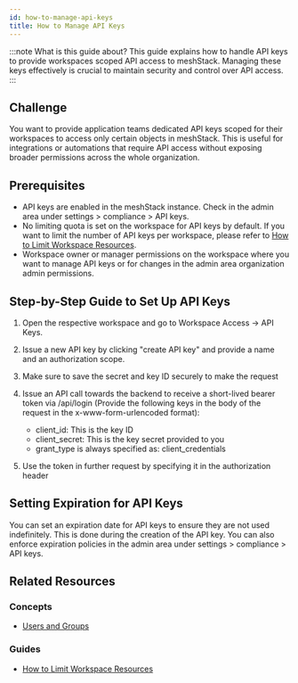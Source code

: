 ```yaml
---
id: how-to-manage-api-keys
title: How to Manage API Keys
---
```


:::note What is this guide about?
This guide explains how to handle API keys to provide workspaces scoped API access to meshStack. Managing these keys effectively is crucial to maintain security and control over API access. 
:::

## Challenge

You want to provide application teams dedicated API keys scoped for their workspaces to access only certain objects in meshStack. This is useful for integrations or automations that require API access without exposing broader permissions across the whole organization.

## Prerequisites

- API keys are enabled in the meshStack instance. Check in the admin area under settings > compliance > API keys.
- No limiting quota is set on the workspace for API keys by default. If you want to limit the number of API keys per workspace, please refer to [How to Limit Workspace Resources](guides/core/how-to-limit-workspace-resources.md).
- Workspace owner or manager permissions on the workspace where you want to manage API keys or for changes in the admin area organization admin permissions.

## Step-by-Step Guide to Set Up API Keys

1. Open the respective workspace and go to Workspace Access → API Keys. 
2. Issue a new API key by clicking "create API key" and provide a name and an authorization scope.
3. Make sure to save the secret and key ID securely to make the request
4. Issue an API call towards the backend to receive a short-lived bearer token via /api/login (Provide the following keys in the body of the request in the x-www-form-urlencoded format):

    - client_id: This is the key ID
    - client_secret: This is the key secret provided to you
    - grant_type is always specified as: client_credentials
      
5. Use the token in further request by specifying it in the authorization header

## Setting Expiration for API Keys

You can set an expiration date for API keys to ensure they are not used indefinitely. This is done during the creation of the API key. You can also enforce expiration policies in the admin area under settings > compliance > API keys.

## Related Resources

### Concepts

- [Users and Groups](concepts/users-and-groups.md)

### Guides

- [How to Limit Workspace Resources](guides/core/how-to-limit-workspace-resources.md)
